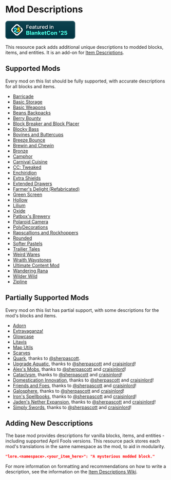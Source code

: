 # Mod Descriptions
<a href='https://modfest.net/vanity/bc25'><img height="56" src="https://raw.githubusercontent.com/worldwidepixel/badges/refs/heads/main/bc25/featured_in/cozy.svg"></a>

This resource pack adds additional unique descriptions to modded blocks, items, and entities. It is an add-on for [Item Descriptions](https://modrinth.com/mod/item-descriptions).

## Supported Mods
Every mod on this list should be fully supported, with accurate descriptions for all blocks and items.

- [Barricade](https://modrinth.com/mod/barricade)
- [Basic Storage](https://modrinth.com/mod/basic-storage)
- [Basic Weapons](https://modrinth.com/mod/basic-weapons)
- [Beans Backpacks](https://modrinth.com/mod/beans-backpacks)
- [Berry Bounty](https://modrinth.com/mod/berry-bounty)
- [Block Breaker and Block Placer](https://modrinth.com/mod/breakerplacer)
- [Blocky Bass](https://modrinth.com/mod/blocky-bass)
- [Bovines and Buttercups](https://modrinth.com/mod/bovines-and-buttercups)
- [Breeze Bounce](https://modrinth.com/mod/breeze-bounce)
- [Brewin and Chewin](https://modrinth.com/mod/brewin-and-chewin)
- [Bronze](https://modrinth.com/mod/bronze)
- [Camphor](https://modrinth.com/mod/camphor)
- [Carnival Cuisine](https://modrinth.com/mod/carnival-cuisine)
- [CC: Tweaked](https://modrinth.com/mod/cc-tweaked)
- [Enchiridion](https://modrinth.com/mod/enchiridion)
- [Extra Shields](https://modrinth.com/mod/extra-shields)
- [Extended Drawers](https://modrinth.com/mod/extended-drawers)
- [Farmer's Delight (Refabricated)](https://modrinth.com/mod/farmers-delight-refabricated)
- [Green Screen](https://modrinth.com/mod/green-screen)
- [Hollow](https://modrinth.com/mod/hollow)
- [Lilium](https://modrinth.com/mod/lilium)
- [Oxide](https://modrinth.com/mod/oxide)
- [Patbox's Brewery](https://modrinth.com/mod/brewery)
- [Polaroid Camera](https://modrinth.com/mod/polaroid-camera)
- [PolyDecorations](https://modrinth.com/mod/polydecorations)
- [Rapscallions and Rockhoppers](https://modrinth.com/mod/rapscallions-and-rockhoppers)
- [Rounded](https://modrinth.com/mod/rounded-mod)
- [Softer Pastels](https://modrinth.com/mod/softer-pastels)
- [Trailier Tales](https://modrinth.com/mod/trailier-tales)
- [Weird Wares](https://modrinth.com/mod/weird-wares)
- [Wraith Waystones](https://modrinth.com/mod/fwaystones)
- [Ultimate Content Mod](https://modrinth.com/mod/ultimate-content-mod)
- [Wandering Rana](https://modrinth.com/mod/wandering-rana)
- [Wilder Wild](https://modrinth.com/mod/wilder-wild)
- [Zipline](https://modrinth.com/mod/zipline)


## Partially Supported Mods
Every mod on this list has partial support, with some descriptions for the mod's blocks and items.

- [Adorn](https://modrinth.com/mod/adorn)
- [Extravaganza!](https://modrinth.com/mod/extravaganza)
- [Glowcase](https://modrinth.com/mod/glowcase)
- [Litavis](https://modrinth.com/mod/litavis)
- [Map Utils](https://modrinth.com/mod/map-utils)
- [Scarves](https://modrinth.com/mod/scarves)
- [Quark](https://modrinth.com/mod/quark), thanks to [@sherpascott](https://github.com/sherpascott).
- [Upgrade Aquatic](https://modrinth.com/mod/upgrade-aquatic), thanks to [@sherpascott](https://github.com/sherpascott) and [craisinlord](https://www.curseforge.com/members/craisinlord/projects)!
- [Alex's Mobs](https://modrinth.com/mod/alexs-mobs), thanks to [@sherpascott](https://github.com/sherpascott) and [craisinlord](https://www.curseforge.com/members/craisinlord/projects)!
- [Cataclysm](https://modrinth.com/mod/catacylsm), thanks to [@sherpascott](https://github.com/sherpascott) and [craisinlord](https://www.curseforge.com/members/craisinlord/projects)!
- [Domestication Innovation](https://modrinth.com/mod/domestication-innovation), thanks to [@sherpascott](https://github.com/sherpascott) and [craisinlord](https://www.curseforge.com/members/craisinlord/projects)!
- [Friends and Foes](https://modrinth.com/mod/friends-and-foes), thanks to [@sherpascott](https://github.com/sherpascott) and [craisinlord](https://www.curseforge.com/members/craisinlord/projects)!
- [Galosphere](https://modrinth.com/mod/galosphere), thanks to [@sherpascott](https://github.com/sherpascott) and [craisinlord](https://www.curseforge.com/members/craisinlord/projects)!
- [Iron's Spellbooks](https://modrinth.com/mod/irons-spellbooks), thanks to [@sherpascott](https://github.com/sherpascott) and [craisinlord](https://www.curseforge.com/members/craisinlord/projects)!
- [Jaden's Nether Expansion](https://modrinth.com/mod/jadens-nether-expansion), thanks to [@sherpascott](https://github.com/sherpascott) and [craisinlord](https://www.curseforge.com/members/craisinlord/projects)!
- [Simply Swords](https://modrinth.com/mod/simply-swords), thanks to [@sherpascott](https://github.com/sherpascott) and [craisinlord](https://www.curseforge.com/members/craisinlord/projects)!

## Adding New Desccriptions

The base mod provides descriptions for vanilla blocks, items, and entities - including supported April Fools versions. This resource pack stores each mod's translations in the same namespace as the mod, to aid in modularity.

```json
"lore.<namespace>.<your_item_here>": "A mysterious modded block."
```

For more information on formatting and recommendations on how to write a description, see the information on the [Item Descriptions Wiki](https://moddedmc.wiki/en/project/item-descriptions/docs/Writing-Descriptions).
